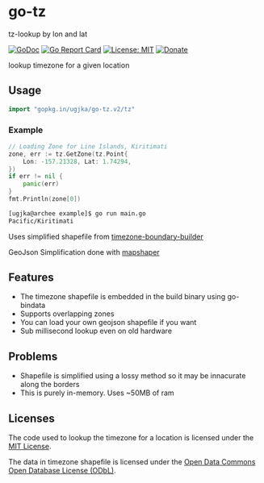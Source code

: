# go-tz

tz-lookup by lon and lat

[![GoDoc](https://godoc.org/gopkg.in/ugjka/go-tz.v2?status.svg)](http://godoc.org/gopkg.in/ugjka/go-tz.v2/tz)
[![Go Report Card](https://goreportcard.com/badge/gopkg.in/ugjka/go-tz.v2)](https://goreportcard.com/report/gopkg.in/ugjka/go-tz.v2)
[![License: MIT](https://img.shields.io/badge/License-MIT-yellow.svg)](https://opensource.org/licenses/MIT)
[![Donate](https://share.ugjka.net/paypal.svg)](https://www.paypal.me/ugjka)

lookup timezone for a given location

## Usage

```go
import "gopkg.in/ugjka/go-tz.v2/tz"
```
### Example

```go
// Loading Zone for Line Islands, Kiritimati
zone, err := tz.GetZone(tz.Point{
    Lon: -157.21328, Lat: 1.74294,
})
if err != nil {
    panic(err)
}
fmt.Println(zone[0])
```

```bash
[ugjka@archee example]$ go run main.go
Pacific/Kiritimati
```

Uses simplified shapefile from [timezone-boundary-builder](https://github.com/evansiroky/timezone-boundary-builder/)

GeoJson Simplification done with [mapshaper](http://mapshaper.org/)

## Features

* The timezone shapefile is embedded in the build binary using go-bindata
* Supports overlapping zones
* You can load your own geojson shapefile if you want
* Sub millisecond lookup even on old hardware

## Problems

* Shapefile is simplified using a lossy method so it may be innacurate along the borders
* This is purely in-memory. Uses ~50MB of ram

## Licenses

The code used to lookup the timezone for a location is licensed under the [MIT License](https://opensource.org/licenses/MIT).

The data in timezone shapefile is licensed under the [Open Data Commons Open Database License (ODbL)](http://opendatacommons.org/licenses/odbl/).
